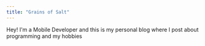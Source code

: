 ```yaml
---
title: "Grains of Salt"
---
```


Hey! I'm a Mobile Developer and this is my personal blog where I post about programming and my hobbies

